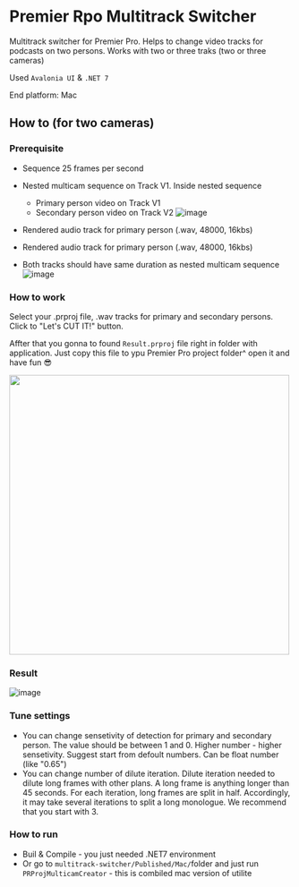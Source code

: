 # Premier Rpo Multitrack Switcher
Multitrack switcher for Premier Pro. Helps to change video tracks for podcasts on two persons.
Works with two or three traks (two or three cameras)

Used `Avalonia UI` & `.NET 7`

End platform: Mac


## How to (for two cameras)
### Prerequisite
* Sequence 25 frames per second
* Nested multicam sequence on Track V1. Inside nested sequence
  * Primary person video on Track V1
  * Secondary person video on Track V2
  ![image](https://user-images.githubusercontent.com/45439635/231892960-96ca6e6e-03d7-484f-be1d-ce5666295086.png)

* Rendered audio track for primary person (.wav, 48000, 16kbs)
* Rendered audio track for primary person (.wav, 48000, 16kbs)
* Both tracks should have same duration as nested multicam sequence
![image](https://user-images.githubusercontent.com/45439635/231892845-914c03f9-c2c0-4132-964a-94847b95c356.png)

### How to work
Select your .prproj file, .wav tracks for primary and secondary persons. Click to "Let's CUT IT!" button. 

Affter that you gonna to found `Result.prproj` file right in folder with application. Just copy this file to ypu Premier Pro project folder^ open it and have fun 😎

<img src="https://user-images.githubusercontent.com/45439635/231894195-2a2a6968-adae-4fa5-b4b4-799239ea07ec.png" width="500" />

### Result
![image](https://user-images.githubusercontent.com/45439635/231901602-985dc43a-13d4-4591-843f-42d0810d8580.png)

### Tune settings
* You can change sensetivity of detection for primary and secondary person. The value should be between 1 and 0. Higher number - higher sensetivity. Suggest start from defoult numbers. Can be float number (like "0.65")
* You can change number of dilute iteration. Dilute iteration needed to dilute long frames with other plans. A long frame is anything longer than 45 seconds. For each iteration, long frames are split in half. Accordingly, it may take several iterations to split a long monologue. We recommend that you start with 3.

### How to run
* Buil & Compile - you just needed .NET7 environment
* Or go to `multitrack-switcher/Published/Mac/`folder and just run `PRProjMulticamCreator` - this is combiled mac version of utilite 



